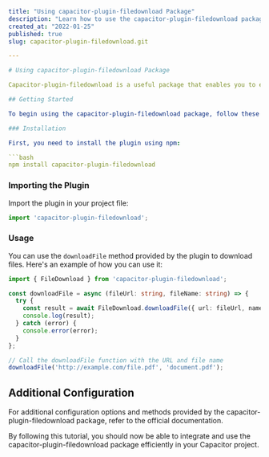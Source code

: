 ```yaml
title: "Using capacitor-plugin-filedownload Package"
description: "Learn how to use the capacitor-plugin-filedownload package in your Capacitor project to download files."
created_at: "2022-01-25"
published: true
slug: capacitor-plugin-filedownload.git

---

# Using capacitor-plugin-filedownload Package

Capacitor-plugin-filedownload is a useful package that enables you to easily download files in your Capacitor project. In this tutorial, we will guide you through the process of integrating and using this package in your project.

## Getting Started

To begin using the capacitor-plugin-filedownload package, follow these steps:

### Installation

First, you need to install the plugin using npm:

```bash
npm install capacitor-plugin-filedownload
```

### Importing the Plugin

Import the plugin in your project file:

```typescript
import 'capacitor-plugin-filedownload';
```

### Usage

You can use the `downloadFile` method provided by the plugin to download files. Here's an example of how you can use it:

```typescript
import { FileDownload } from 'capacitor-plugin-filedownload';

const downloadFile = async (fileUrl: string, fileName: string) => {
  try {
    const result = await FileDownload.downloadFile({ url: fileUrl, name: fileName });
    console.log(result);
  } catch (error) {
    console.error(error);
  }
};

// Call the downloadFile function with the URL and file name
downloadFile('http://example.com/file.pdf', 'document.pdf');
```

## Additional Configuration

For additional configuration options and methods provided by the capacitor-plugin-filedownload package, refer to the official documentation.

By following this tutorial, you should now be able to integrate and use the capacitor-plugin-filedownload package efficiently in your Capacitor project.
```
